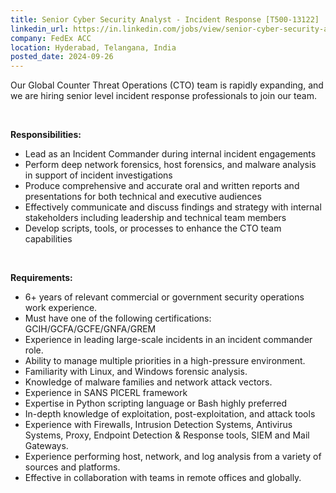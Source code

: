 ```yaml
---
title: Senior Cyber Security Analyst - Incident Response [T500-13122]
linkedin_url: https://in.linkedin.com/jobs/view/senior-cyber-security-analyst-incident-response-t500-13122-at-fedex-acc-3989689604?position=36&pageNum=0&refId=uqvmcPXW4qvjxNBQS0nfgA%3D%3D&trackingId=ks7plZWZdG6Nz3s9ie%2FAFg%3D%3D
company: FedEx ACC
location: Hyderabad, Telangana, India
posted_date: 2024-09-26
---
```


<div class="description__text description__text--rich">
<section class="show-more-less-html" data-max-lines="5">
<div class="show-more-less-html__markup show-more-less-html__markup--clamp-after-5 relative overflow-hidden">
<p>Our Global Counter Threat Operations (CTO) team is rapidly expanding, and we are hiring senior level incident response professionals to join our team.</p><p><br/></p><p><strong>Responsibilities:</strong></p><ul><li>Lead as an Incident Commander during internal incident engagements</li><li>Perform deep network forensics, host forensics, and malware analysis in support of incident investigations</li><li>Produce comprehensive and accurate oral and written reports and presentations for both technical and executive audiences</li><li>Effectively communicate and discuss findings and strategy with internal stakeholders including leadership and technical team members</li><li>Develop scripts, tools, or processes to enhance the CTO team capabilities</li></ul><p><br/></p><p><strong>Requirements:</strong></p><ul><li>6+ years of relevant commercial or government security operations work experience.</li><li>Must have one of the following certifications: GCIH/GCFA/GCFE/GNFA/GREM</li><li>Experience in leading large-scale incidents in an incident commander role.</li><li>Ability to manage multiple priorities in a high-pressure environment.</li><li>Familiarity with Linux, and Windows forensic analysis.</li><li>Knowledge of malware families and network attack vectors.</li><li>Experience in SANS PICERL framework</li><li>Expertise in Python scripting language or Bash highly preferred</li><li>In-depth knowledge of exploitation, post-exploitation, and attack tools</li><li>Experience with Firewalls, Intrusion Detection Systems, Antivirus Systems, Proxy, Endpoint Detection &amp; Response tools, SIEM and Mail Gateways.</li><li>Experience performing host, network, and log analysis from a variety of sources and platforms.</li><li>Effective in collaboration with teams in remote offices and globally.</li></ul>
</div>


<!-- --> </section>
</div>